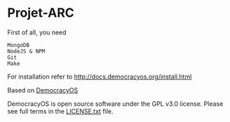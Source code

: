 # Projet-ARC

First of all, you need

    MongoDB
    NodeJS & NPM
    Git 
    Make 


For installation refer to
http://docs.democracyos.org/install.html

Based on [DemocracyOS](http://democracyos.org/)

DemocracyOS is open source software under the GPL v3.0 license. Please see full terms in the [LICENSE.txt](LICENSE.txt) file.
